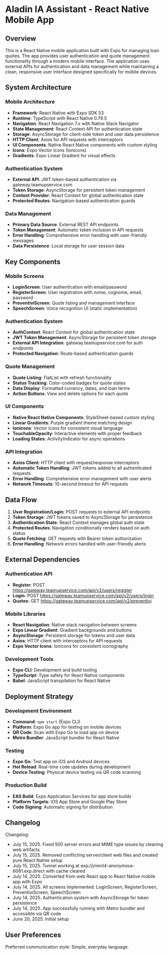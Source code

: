 # Aladin IA Assistant - React Native Mobile App

## Overview

This is a React Native mobile application built with Expo for managing loan quotes. The app provides user authentication and quote management functionality through a modern mobile interface. The application uses external APIs for authentication and data management while maintaining a clean, responsive user interface designed specifically for mobile devices.

## System Architecture

### Mobile Architecture
- **Framework**: React Native with Expo SDK 53
- **Runtime**: TypeScript with React Native 0.79.5
- **Navigation**: React Navigation 7.x with Native Stack Navigator
- **State Management**: React Context API for authentication state
- **Storage**: AsyncStorage for client-side token and user data persistence
- **HTTP Client**: Axios for API requests with interceptors
- **UI Components**: Native React Native components with custom styling
- **Icons**: Expo Vector Icons (Ionicons)
- **Gradients**: Expo Linear Gradient for visual effects

### Authentication System
- **External API**: JWT token-based authentication via gateway.teamupservice.com
- **Token Storage**: AsyncStorage for persistent token management
- **Context Provider**: React Context for global authentication state
- **Protected Routes**: Navigation-based authentication guards

### Data Management
- **Primary Data Source**: External REST API endpoints
- **Token Management**: Automatic token inclusion in API requests
- **Error Handling**: Comprehensive error handling with user-friendly messages
- **Data Persistence**: Local storage for user session data

## Key Components

### Mobile Screens
- **LoginScreen**: User authentication with email/password
- **RegisterScreen**: User registration with nome, cognome, email, password
- **PreventiviScreen**: Quote listing and management interface
- **SpeechScreen**: Voice recognition UI (static implementation)

### Authentication System
- **AuthContext**: React Context for global authentication state
- **JWT Token Management**: AsyncStorage for persistent token storage
- **External API Integration**: gateway.teamupservice.com for auth endpoints
- **Protected Navigation**: Route-based authentication guards

### Quote Management
- **Quote Listing**: FlatList with refresh functionality
- **Status Tracking**: Color-coded badges for quote states
- **Data Display**: Formatted currency, dates, and loan terms
- **Action Buttons**: View and delete options for each quote

### UI Components
- **Native React Native Components**: StyleSheet-based custom styling
- **Linear Gradients**: Purple gradient theme matching design
- **Ionicons**: Vector icons for consistent visual language
- **TouchableOpacity**: Interactive elements with proper feedback
- **Loading States**: ActivityIndicator for async operations

### API Integration
- **Axios Client**: HTTP client with request/response interceptors
- **Automatic Token Handling**: JWT tokens added to all authenticated requests
- **Error Handling**: Comprehensive error management with user alerts
- **Network Timeouts**: 10-second timeout for API requests

## Data Flow

1. **User Registration/Login**: POST requests to external API endpoints
2. **Token Storage**: JWT tokens saved to AsyncStorage for persistence
3. **Authentication State**: React Context manages global auth state
4. **Protected Routes**: Navigation conditionally renders based on auth status
5. **Quote Fetching**: GET requests with Bearer token authorization
6. **Error Handling**: Network errors handled with user-friendly alerts

## External Dependencies

### Authentication API
- **Register**: POST https://gateway.teamupservice.com/api/v2/users/register
- **Login**: POST https://gateway.teamupservice.com/api/v2/users/login
- **Quotes**: GET https://gateway.teamupservice.com/api/v2/preventivi

### Mobile Libraries
- **React Navigation**: Native stack navigation between screens
- **Expo Linear Gradient**: Gradient backgrounds and buttons
- **AsyncStorage**: Persistent storage for tokens and user data
- **Axios**: HTTP client with interceptors for API requests
- **Expo Vector Icons**: Ionicons for consistent iconography

### Development Tools
- **Expo CLI**: Development and build tooling
- **TypeScript**: Type safety for React Native components
- **Babel**: JavaScript transpilation for React Native

## Deployment Strategy

### Development Environment
- **Command**: `npm start` (Expo CLI)
- **Platform**: Expo Go app for testing on mobile devices
- **QR Code**: Scan with Expo Go to load app on device
- **Metro Bundler**: JavaScript bundler for React Native

### Testing
- **Expo Go**: Test app on iOS and Android devices
- **Hot Reload**: Real-time code updates during development
- **Device Testing**: Physical device testing via QR code scanning

### Production Build
- **EAS Build**: Expo Application Services for app store builds
- **Platform Targets**: iOS App Store and Google Play Store
- **Code Signing**: Automatic signing for distribution

## Changelog

Changelog:
- July 15, 2025. Fixed 500 server errors and MIME type issues by cleaning web artifacts
- July 15, 2025. Removed conflicting server/client web files and created pure React Native setup
- July 15, 2025. Tunnel working at exp://jrimnl4-anonymous-8081.exp.direct with cache cleared
- July 14, 2025. Converted from web React app to React Native mobile app with Expo
- July 14, 2025. All screens implemented: LoginScreen, RegisterScreen, PreventiviScreen, SpeechScreen
- July 14, 2025. Authentication system with AsyncStorage for token persistence
- July 14, 2025. App successfully running with Metro bundler and accessible via QR code
- June 20, 2025. Initial setup

## User Preferences

Preferred communication style: Simple, everyday language.